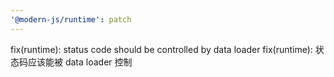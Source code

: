 ```yaml
---
'@modern-js/runtime': patch
---
```


fix(runtime): status code should be controlled by data loader
fix(runtime): 状态码应该能被 data loader 控制
